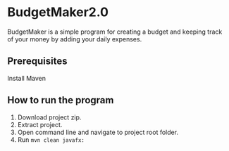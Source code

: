 # BudgetMaker2.0
BudgetMaker is a simple program for creating a budget and keeping track of your money by adding your daily expenses.

## Prerequisites
Install Maven

## How to run the program
1. Download project zip.
2. Extract project.
3. Open command line and navigate to project root folder.
4. Run `mvn clean javafx:`

